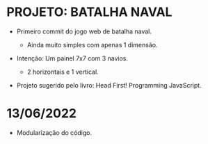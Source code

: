 # PROJETO: BATALHA NAVAL

- Primeiro commit do jogo web de batalha naval.
    - Ainda muito simples com apenas 1 dimensão.

- Intenção: Um painel 7x7 com 3 navios.
    - 2 horizontais e 1 vertical.

- Projeto sugerido pelo livro: Head First! Programming JavaScript.

# 13/06/2022

- Modularização do código.